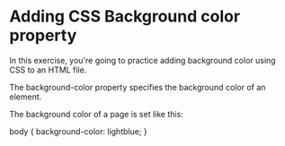 # Adding CSS Background color property
In this exercise, you're going to practice adding background color using CSS to an HTML file.

The background-color property specifies the background color of an element.

The background color of a page is set like this:

body {
  background-color: lightblue;
}